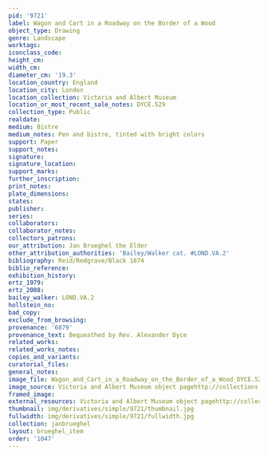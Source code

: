 ```yaml
---
pid: '9721'
label: Wagon and Cart in a Roadway on the Border of a Wood
object_type: Drawing
genre: Landscape
worktags:
iconclass_code:
height_cm:
width_cm:
diameter_cm: '19.3'
location_country: England
location_city: London
location_collection: Victoria and Albert Museum
location_or_most_recent_sale_notes: DYCE.529
collection_type: Public
realdate:
medium: Bistre
medium_notes: Pen and bistre, tinted with bright colors
support: Paper
support_notes:
signature:
signature_location:
support_marks:
further_inscription:
print_notes:
plate_dimensions:
states:
publisher:
series:
collaborators:
collaborator_notes:
collectors_patrons:
our_attribution: Jan Brueghel the Elder
other_attribution_authorities: 'Bailey/Walker cat. #LOND.VA.2'
bibliography: Reid/Redgrave/Black 1874
biblio_reference:
exhibition_history:
ertz_1979:
ertz_2008:
bailey_walker: LOND.VA.2
hollstein_no:
bad_copy:
exclude_from_browsing:
provenance: '6879'
provenance_text: Bequeathed by Rev. Alexander Dyce
related_works:
related_works_notes:
copies_and_variants:
curatorial_files:
general_notes:
image_file: Wagon_and_Cart_in_a_Roadway_on_the_Border_of_a_Wood_DYCE.529_V_A.jpg
image_source: Victoria and Albert Museum object pagehttp://collections.vam.ac.uk/item/O240940/drawing-brueghel-jan-the/
framed_image:
external_resources: Victoria and Albert Museum object pagehttp://collections.vam.ac.uk/item/O240940/drawing-brueghel-jan-the/
thumbnail: img/derivatives/simple/9721/thumbnail.jpg
fullwidth: img/derivatives/simple/9721/fullwidth.jpg
collection: janbrueghel
layout: brueghel_item
order: '1047'
---
```

